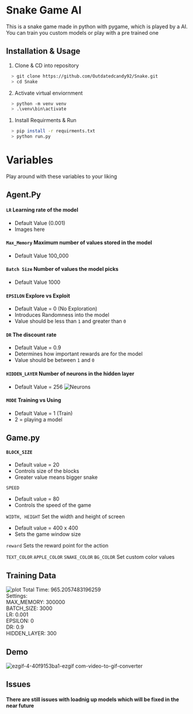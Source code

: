 
# Snake Game AI

This is a snake game made in python with pygame, which is played by a AI.  
You can train you custom models or play with a pre trained one



## Installation & Usage

1) Clone & CD into repository

```bash
  > git clone https://github.com/Outdatedcandy92/Snake.git
  > cd Snake
```
2)  Activate virtual enviornment

```bash
  > python -m venv venv
  > .\venv\bin\activate
```
1) Install Requirments & Run

```bash
  > pip install -r requirments.txt
  > python run.py
```

    
# Variables

Play around with these variables to your liking

## Agent.Py

#### `LR` Learning rate of the model 

- Default Value (0.001) 
- Images here
 


#### `Max_Memory` Maximum number of values stored in the model

- Default Value 100_000

#### `Batch Size` Number of values the model picks

- Default Value 1000

#### `EPSILON` Explore vs Exploit

- Default Value = 0 (No Exploration)
- Introduces Randomness into the model
- Value should be less than `1` and greater than `0`

#### `DR` The discount rate

- Default Value = 0.9
- Determines how important rewards are for the model
- Value should be between `1` and `0`

#### `HIDDEN_LAYER` Number of neurons in the hidden layer

- Default Value = 256
![Neurons](https://github.com/Outdatedcandy92/Snake/assets/138517406/bffe4de6-3c22-4fd5-9168-f809523a577c)

#### `MODE` Training vs Using

- Default Value = 1 (Train)
- 2 = playing a model

## Game.py

#### `BLOCK_SIZE` 
- Default value = 20
- Controls size of the blocks
- Greater value means bigger snake 

`SPEED` 
- Default value = 80
- Controls the speed of the game

`WIDTH, HEIGHT` Set the width and height of screen
- Default value = 400 x 400
- Sets the game window size

`reward` Sets the reward point for the action 

`TEXT_COLOR`
`APPLE_COLOR`
`SNAKE_COLOR`
`BG_COLOR` Set custom color values


## Training Data

![plot](https://github.com/Outdatedcandy92/Snake/assets/138517406/3644ec1b-351b-4245-b272-a004b5852f68)
Total Time: 965.2057483196259  
Settings:  
 MAX_MEMORY: 300000  
 BATCH_SIZE: 3000  
 LR: 0.001  
 EPSILON: 0  
 DR: 0.9  
 HIDDEN_LAYER: 300  




## Demo

![ezgif-4-40f9153ba1-ezgif com-video-to-gif-converter](https://github.com/Outdatedcandy92/Snake/assets/138517406/67de9adb-50a3-4a77-8c3b-96f2d23234da)


## Issues

#### There are still issues with loadnig up models which will be fixed in the near future

